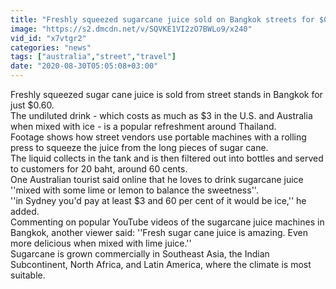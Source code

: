 ```yaml
---
title: "Freshly squeezed sugarcane juice sold on Bangkok streets for $0.60"
image: "https://s2.dmcdn.net/v/SQVKE1VI2zO7BWLo9/x240"
vid_id: "x7vtgr2"
categories: "news"
tags: ["australia","street","travel"]
date: "2020-08-30T05:05:08+03:00"
---
```

Freshly squeezed sugar cane juice is sold from street stands in Bangkok for just $0.60.  <br>The undiluted drink - which costs as much as $3 in the U.S. and Australia when mixed with ice - is a popular refreshment around Thailand.  <br>Footage shows how street vendors use portable machines with a rolling press to squeeze the juice from the long pieces of sugar cane.   <br>The liquid collects in the tank and is then filtered out into bottles and served to customers for 20 baht, around 60 cents.  <br>One Australian tourist said online that he loves to drink sugarcane juice ''mixed with some lime or lemon to balance the sweetness''.  <br>''in Sydney you'd pay at least $3 and 60 per cent of it would be ice,'' he added.  <br>Commenting on popular YouTube videos of the sugarcane juice machines in Bangkok, another viewer said: ''Fresh sugar cane juice is amazing. Even more delicious when mixed with lime juice.''  <br>Sugarcane is grown commercially in Southeast Asia, the Indian Subcontinent, North Africa, and Latin America, where the climate is most suitable.
